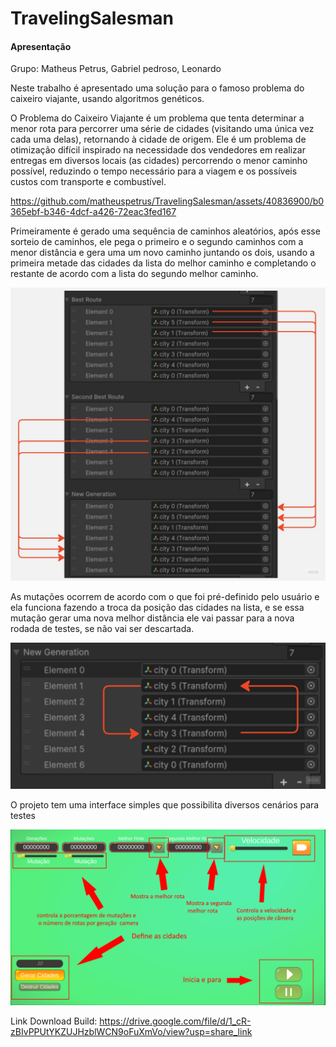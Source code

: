 # TravelingSalesman

#### Apresentação ####

Grupo: Matheus Petrus, Gabriel pedroso, Leonardo

Neste trabalho  é apresentado uma solução para o famoso problema do caixeiro viajante, usando algoritmos genéticos.

O Problema do Caixeiro Viajante é um problema que tenta determinar a menor rota para percorrer uma série de cidades (visitando uma única vez cada uma delas), retornando à cidade de origem. Ele é um problema de otimização difícil inspirado na necessidade dos vendedores em realizar entregas em diversos locais (as cidades) percorrendo o menor caminho possível, reduzindo o tempo necessário para a viagem e os possíveis custos com transporte e combustível.


https://github.com/matheuspetrus/TravelingSalesman/assets/40836900/b0365ebf-b346-4dcf-a426-72eac3fed167

Primeiramente é gerado uma sequência de caminhos aleatórios, após esse sorteio de caminhos, ele pega o primeiro e o segundo caminhos com a menor distância e gera uma um novo caminho juntando os dois, usando a primeira metade das cidades da lista do melhor caminho e completando o restante de acordo com a lista do segundo melhor caminho.

![Imagem1](/ArquivosReadme/2.jpg?raw=true)

As mutações ocorrem de acordo com o que foi pré-definido pelo usuário e ela funciona fazendo a troca da posição das cidades na lista, e se essa mutação gerar uma nova melhor distância ele vai passar para a nova rodada de testes, se não vai ser descartada.

![Imagem1](/ArquivosReadme/3.jpg?raw=true)

O projeto tem uma interface simples que possibilita diversos  cenários para testes 


![Imagem1](/ArquivosReadme/1.png?raw=true)


Link Download Build:
https://drive.google.com/file/d/1_cR-zBIvPPUtYKZUJHzblWCN9oFuXmVo/view?usp=share_link
